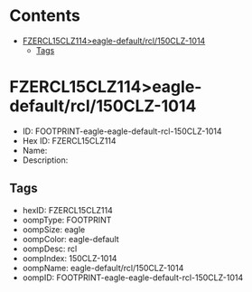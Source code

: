 



Contents
========

* [FZERCL15CLZ114>eagle-default/rcl/150CLZ-1014](#fzercl15clz114eagle-defaultrcl150clz-1014)
	* [Tags](#tags)

# FZERCL15CLZ114>eagle-default/rcl/150CLZ-1014

- ID: FOOTPRINT-eagle-eagle-default-rcl-150CLZ-1014
- Hex ID: FZERCL15CLZ114
- Name: 
- Description: 

## Tags

- hexID: FZERCL15CLZ114
- oompType: FOOTPRINT
- oompSize: eagle
- oompColor: eagle-default
- oompDesc: rcl
- oompIndex: 150CLZ-1014
- oompName: eagle-default/rcl/150CLZ-1014
- oompID: FOOTPRINT-eagle-eagle-default-rcl-150CLZ-1014
